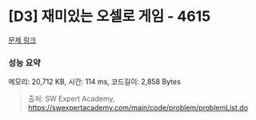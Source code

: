 # [D3] 재미있는 오셀로 게임 - 4615 

[문제 링크](https://swexpertacademy.com/main/code/problem/problemDetail.do?contestProbId=AWQmA4uK8ygDFAXj) 

### 성능 요약

메모리: 20,712 KB, 시간: 114 ms, 코드길이: 2,858 Bytes



> 출처: SW Expert Academy, https://swexpertacademy.com/main/code/problem/problemList.do